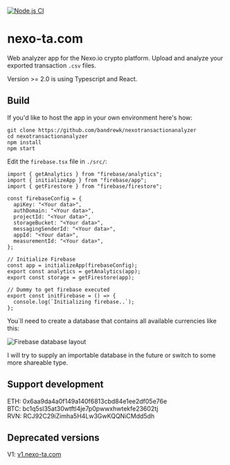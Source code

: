 [![Node.js CI](https://github.com/bandrewk/nexotransactionanalyzer/actions/workflows/node.js.yml/badge.svg?branch=main)](https://github.com/bandrewk/nexotransactionanalyzer/actions/workflows/node.js.yml)
# nexo-ta.com

Web analyzer app for the Nexo.io crypto platform. Upload and analyze your exported transaction `.csv` files.

Version >= 2.0 is using Typescript and React.

## Build

If you'd like to host the app in your own environment here's how:

```
git clone https://github.com/bandrewk/nexotransactionanalyzer
cd nexotransactionanalyzer
npm install
npm start
```

Edit the `firebase.tsx` file in `./src/`:

```
import { getAnalytics } from "firebase/analytics";
import { initializeApp } from "firebase/app";
import { getFirestore } from "firebase/firestore";

const firebaseConfig = {
  apiKey: "<Your data>",
  authDomain: "<Your data>",
  projectId: "<Your data>",
  storageBucket: "<Your data>",
  messagingSenderId: "<Your data>",
  appId: "<Your data>",
  measurementId: "<Your data>",
};

// Initialize Firebase
const app = initializeApp(firebaseConfig);
export const analytics = getAnalytics(app);
export const storage = getFirestore(app);

// Dummy to get firebase executed
export const initFirebase = () => {
  console.log(`Initializing firebase..`);
};
```

You`ll need to create a database that contains all available currencies like this:

![Firebase database layout](https://static.nexo-ta.com/database.png)

I will try to supply an importable database in the future or switch to some more shareable type.

## Support development

ETH: 0x6aa9da4a0f149a140f6813cbd84e1ee2df05e76e  
BTC: bc1q5sl35at30wtftl4je7p0pwwxhwtekfe23602tj  
RVN: RCJ92C29iZimha5H4Lw3GwKQQNiCMdd5dh

## Deprecated versions

V1: [v1.nexo-ta.com](https://v1.nexo-ta.com/)
